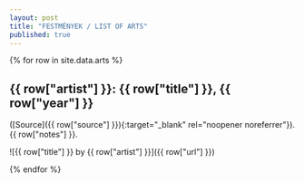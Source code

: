 ```yaml
---
layout: post
title: "FESTMÉNYEK / LIST OF ARTS"
published: true
---
```


{% for row in site.data.arts %}

## {{ row["artist"] }}: {{ row["title"] }}, {{ row["year"] }}

([Source]({{ row["source"] }}){:target="_blank" rel="noopener noreferrer"}). {{ row["notes"] }}.

![{{ row["title"] }} by {{ row["artist"] }}]({{ row["url"] }})

{% endfor %}